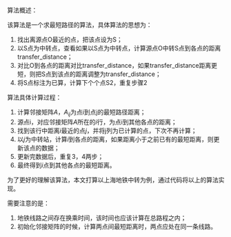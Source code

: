 算法概述：

该算法是一个求最短路径的算法，具体算法的思想为：

1. 找出离源点O最近的点，把该点设为S；
2. 以S点为中转点，查看如果以S点为中转点，计算源点O中转S点到各点的距离transfer_distance；
3. 对比O到各点的距离对比transfer_distance，如果transfer_distance距离更短，则把S点到该点的距离调整为transfer_distance；
4. 将S点标注为已算，计算下个个点S2，重复步骤2

算法具体计算过程：

1. 计算邻接矩阵$A$，$A_{ij}$为点i到点j的最短路径距离；
2. 源点i，对应邻接矩阵$A$所在的$i$行，为点i到其他各点的距离；
3. 找到该行中距离$i$最近的点$j$，并将j列为已计算的点，下次不再计算；
4. 以$j$为中转站，计算$i$到各点的距离，如果距离小于之前已有的最短距离，则更新该点的数据；
5. 更新完数据后，重复3，4两步；
6. 最终得到$i$点到其他各点的最短距离。

为了更好的理解该算法，本文打算以上海地铁中转为例，通过代码将以上的算法实现。

需要注意的是：

1. 地铁线路之间存在换乘时间，该时间也应该计算在总路程之内；
2. 初始化邻接矩阵的时候，计算两点间最短距离时，两点应处在同一条线路。

